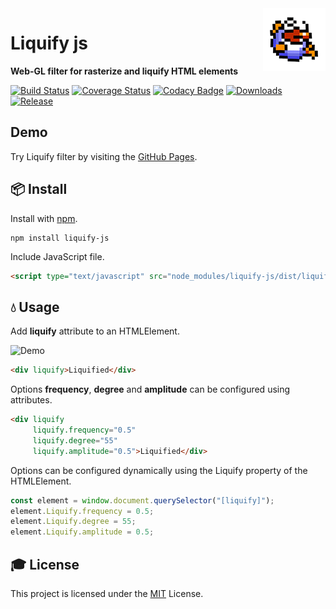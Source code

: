 <img src="ressources/images/fish.gif" align="right">

# Liquify js

**Web-GL filter for rasterize and liquify HTML elements**

[![Build Status](https://travis-ci.org/seeren/liquify-js.svg?branch=master)](https://travis-ci.org/seeren/liquify-js)
[![Coverage Status](https://coveralls.io/repos/github/seeren/liquify-js/badge.svg?branch=master)](https://coveralls.io/github/seeren/liquify-js?branch=master)
[![Codacy Badge](https://api.codacy.com/project/badge/Grade/89e8998a632244a9b14061503b12bd03)](https://www.codacy.com/app/seeren/liquify-js?utm_source=github.com&amp;utm_medium=referral&amp;utm_content=seeren/liquify-js&amp;utm_campaign=Badge_Grade)
[![Downloads](https://img.shields.io/npm/dt/liquify-js.svg)](https://www.npmjs.com/package/liquify-js)
[![Release](https://img.shields.io/npm/v/liquify-js.svg)](https://www.npmjs.com/package/liquify-js)


## Demo

Try Liquify filter by visiting the [GitHub Pages](https://seeren.github.io/liquify-js/).

## 📦 Install

Install with [npm](https://www.npmjs.com/package/liquify-js).
```
npm install liquify-js
```
Include JavaScript file.
```html
<script type="text/javascript" src="node_modules/liquify-js/dist/liquify.js"></script>
```

## 💧 Usage

Add **liquify** attribute to an HTMLElement.

![Demo](ressources/images/jelly.gif)

```html
<div liquify>Liquified</div>
```
Options **frequency**, **degree** and **amplitude** can be configured using attributes.
```html
<div liquify
     liquify.frequency="0.5"
     liquify.degree="55"
     liquify.amplitude="0.5">Liquified</div>
```
Options can be configured dynamically using the Liquify property of the HTMLElement.
```js
const element = window.document.querySelector("[liquify]");
element.Liquify.frequency = 0.5;
element.Liquify.degree = 55;
element.Liquify.amplitude = 0.5;
```

## 🎓 License
This project is licensed under the [MIT](LICENSE) License.